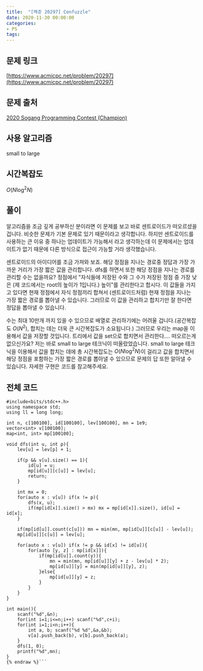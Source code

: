 ```yaml
---
title:  "[백준 20297] Confuzzle"
date: 2020-11-30 00:00:00
categories: 
- PS
tags:
---
```


## 문제 링크
[https://www.acmicpc.net/problem/20297](https://www.acmicpc.net/problem/20297)

## 문제 출처
 [2020 Sogang Programming Contest (Champion)](https://www.acmicpc.net/category/detail/2354)

## 사용 알고리즘
small to large

## 시간복잡도
$O(N\log^2N)$

## 풀이
알고리즘을 조금 깊게 공부하신 분이라면 이 문제를 보고 바로 센트로이드가 떠오르셨을 겁니다. 비슷한 문제가 기본 문제로 있기 때문이라고 생각합니다. 하지만 센트로이드를 사용하는 큰 이유 중 하나는 업데이트가 가능해서 라고 생각하는데 이 문제에서는 업데이트가 없기 때문에 다른 방식으로 접근이 가능할 거라 생각했습니다.



센트로이드의 아이디어를 조금 가져와 보죠. 해당 정점을 지나는 경로중 정답과 가장 가까운 거리가 가장 짧은 값을 관리합니다. dfs를 하면서 또한 해당 정점을 지나는 경로를 관리할 수는 없을까요? 정점에서 "자식들에 저장된 수와 그 수가 저장된 정점 중 가장 낮은 (제 코드에서는 root의 높이가 1입니다.) 높이"를 관리한다고 합시다. 이 값들을 가지고 있다면 현재 정점에서 자식 정점끼리 합쳐서 (센트로이드처럼) 현재 정점을 지나는 가장 짧은 경로를 뽑아낼 수 있습니다. 그러므로 이 값을 관리하고 합치기만 잘 한다면 정답을 뽑아낼 수 있습니다.



수는 최대 10만개 까지 있을 수 있으므로 배열로 관리하기에는 어려울 겁니다.(공간복잡도 $O(N^2)$, 합치는 데는 더욱 큰 시간복잡도가 소요됩니다.) 그러므로 우리는 map을 이용해서 값을 저장할 것입니다. 트리에서 값을 set으로 합치면서 관리한다.... 떠오르는게 없으신가요? 저는 바로 small to large 테크닉이 떠올랐었습니다. small to large 테크닉을 이용해서 값을 합치는 데에 총 시간복잡도는 $O(N\log^2N)$이 걸리고 값을 합치면서 해당 정점을 포함하는 가장 짧은 경로를 뽑아낼 수 있으므로 문제의 답 또한 알아낼 수 있습니다. 자세한 구현은 코드를 참고해주세요.


## 전체 코드
```cpp{% raw %}
#include<bits/stdc++.h>
using namespace std;
using ll = long long;

int n, c[100100], id[100100], lev[100100], mn = 1e9;
vector<int> v[100100];
map<int, int> mp[100100];

void dfs(int u, int p){
    lev[u] = lev[p] + 1;

    if(p && v[u].size() == 1){
        id[u] = u;
        mp[id[u]][c[u]] = lev[u];
        return;
    }

    int mx = 0;
    for(auto x : v[u]) if(x != p){
        dfs(x, u);
        if(mp[id[x]].size() > mx) mx = mp[id[x]].size(), id[u] = id[x];
    }

    if(mp[id[u]].count(c[u])) mn = min(mn, mp[id[u]][c[u]] - lev[u]);
    mp[id[u]][c[u]] = lev[u];

    for(auto x : v[u]) if(x != p && id[x] != id[u]){
        for(auto [y, z] : mp[id[x]]){
            if(mp[id[u]].count(y)){
                mn = min(mn, mp[id[u]][y] + z - lev[u] * 2);
                mp[id[u]][y] = min(mp[id[u]][y], z);
            }else{
                mp[id[u]][y] = z;
            }
        }
    }
}

int main(){
    scanf("%d",&n);
    for(int i=1;i<=n;i++) scanf("%d",c+i);
    for(int i=1;i<n;i++){
        int a, b; scanf("%d %d",&a,&b);
        v[a].push_back(b), v[b].push_back(a);
    }
    dfs(1, 0);
    printf("%d",mn);
}
{% endraw %}```


```
